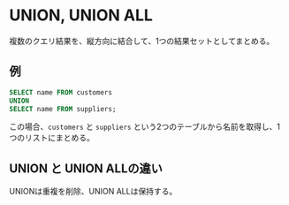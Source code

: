 # UNION, UNION ALL

複数のクエリ結果を、縦方向に結合して、1つの結果セットとしてまとめる。

## 例

```sql
SELECT name FROM customers
UNION
SELECT name FROM suppliers;
```

この場合、`customers` と `suppliers` という2つのテーブルから名前を取得し、1つのリストにまとめる。

## UNION と UNION ALLの違い

UNIONは重複を削除、UNION ALLは保持する。